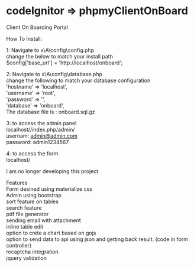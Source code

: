 # codeIgnitor => phpmyClientOnBoard
Client On Boarding Portal

How To Install: 

1: Navigate to x\A\config\config.php<br />
change the below to match your install path<br />
$config['base_url'] = 'http://localhost/onboard';

2: Navigate to x\A\config\database.php<br />
change the following to match your database configuration<br />
	'hostname' => 'localhost',<br />
	'username' => 'root',<br />
	'password' => '',<br />
	'database' => 'onboard',<br />
The database file is : onboard.sql.gz

3: to access the admin panel<br />
localhost/<your-install-path>/index.php/admin/<br />
usernam: admin@admin.com<br />
password: admin1234567

4: to access the form<br />
localhost/<your-install-path>

I am no longer developing this project

Features<br />
Form desined using materialize css<br />
Admin using bootstrap<br />
sort feature on tables<br />
search feature<br />
pdf file generator<br />
sending email with attachment<br />
inline table edit<br />
option to crete a chart based on gojs<br />
option to send data to api using json and getting back result. (code in form controller)<br />
recaptcha integration<br />
jquery validation
